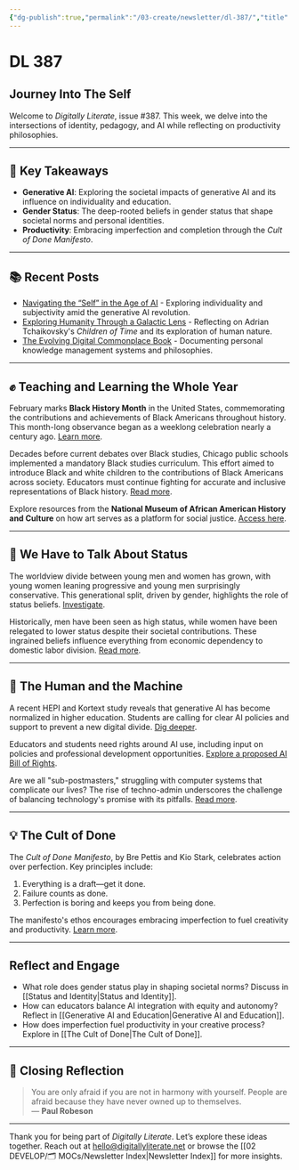```yaml
---
{"dg-publish":true,"permalink":"/03-create/newsletter/dl-387/","title":"Journey Into The Self","tags":["generative-ai","pedagogy","gender-status","self-and-identity","cult-of-done"]}
---
```



# DL 387

## Journey Into The Self

Welcome to _Digitally Literate_, issue #387. This week, we delve into the intersections of identity, pedagogy, and AI while reflecting on productivity philosophies.

---

## 🔖 Key Takeaways
- **Generative AI**: Exploring the societal impacts of generative AI and its influence on individuality and education.
- **Gender Status**: The deep-rooted beliefs in gender status that shape societal norms and personal identities.
- **Productivity**: Embracing imperfection and completion through the _Cult of Done Manifesto_.

---

## 📚 Recent Posts
- [Navigating the “Self” in the Age of AI](https://wiobyrne.com/self-in-the-age-of-ai/) - Exploring individuality and subjectivity amid the generative AI revolution.
- [Exploring Humanity Through a Galactic Lens](https://wiobyrne.com/exploring-humanity-through-a-galactic-lens/) - Reflecting on Adrian Tchaikovsky's *Children of Time* and its exploration of human nature.
- [The Evolving Digital Commonplace Book](https://wiobyrne.com/evolving-digital-commonplace-book/) - Documenting personal knowledge management systems and philosophies.

---

## ✊ Teaching and Learning the Whole Year

February marks **Black History Month** in the United States, commemorating the contributions and achievements of Black Americans throughout history. This month-long observance began as a weeklong celebration nearly a century ago. [Learn more](https://www.npr.org/2022-02-01/1075623826/why-is-february-black-history-month).

Decades before current debates over Black studies, Chicago public schools implemented a mandatory Black studies curriculum. This effort aimed to introduce Black and white children to the contributions of Black Americans across society. Educators must continue fighting for accurate and inclusive representations of Black history. [Read more](https://www.nytimes.com/2024-01-13/opinion/uncertainty-anxiety-psychology.html).

Explore resources from the **National Museum of African American History and Culture** on how art serves as a platform for social justice. [Access here](https://nmaahc.si.edu/explore/initiatives/black-history-month-2024/digital-toolkit).

---

## 🧠 We Have to Talk About Status

The worldview divide between young men and women has grown, with young women leaning progressive and young men surprisingly conservative. This generational split, driven by gender, highlights the role of status beliefs. [Investigate](https://www.ft.com/content/29fd9b5c-2f35-41bf-9d4c-994db4e12998).

Historically, men have been seen as high status, while women have been relegated to lower status despite their societal contributions. These ingrained beliefs influence everything from economic dependency to domestic labor division. [Read more](https://www.ggd.world/p/we-need-to-talk-about-status).

---

## 🤖 The Human and the Machine

A recent HEPI and Kortext study reveals that generative AI has become normalized in higher education. Students are calling for clear AI policies and support to prevent a new digital divide. [Dig deeper](https://www.universityworldnews.com/post.php?story=20240202105653757).

Educators and students need rights around AI use, including input on policies and professional development opportunities. [Explore a proposed AI Bill of Rights](https://criticalai.org/2023-07-17/a-blueprint-for-an-ai-bill-of-rights-for-education-kathryn-conrad/).

Are we all "sub-postmasters," struggling with computer systems that complicate our lives? The rise of techno-admin underscores the challenge of balancing technology's promise with its pitfalls. [Read more](https://unherd.com/2024/02/techno-admin-will-ruin-your-life/).

---

## 💡 The Cult of Done

The _Cult of Done Manifesto_, by Bre Pettis and Kio Stark, celebrates action over perfection. Key principles include:
1. Everything is a draft—get it done.
2. Failure counts as done.
3. Perfection is boring and keeps you from being done.

The manifesto's ethos encourages embracing imperfection to fuel creativity and productivity. [Learn more](https://medium.com/@bre/the-cult-of-done-manifesto-724ca1c2ff13).

---

## Reflect and Engage
- What role does gender status play in shaping societal norms? Discuss in [[Status and Identity\|Status and Identity]].
- How can educators balance AI integration with equity and autonomy? Reflect in [[Generative AI and Education\|Generative AI and Education]].
- How does imperfection fuel productivity in your creative process? Explore in [[The Cult of Done\|The Cult of Done]].

---

## 🌟 Closing Reflection

> You are only afraid if you are not in harmony with yourself. People are afraid because they have never owned up to themselves.  
> — **Paul Robeson**

---

Thank you for being part of _Digitally Literate_. Let’s explore these ideas together. Reach out at hello@digitallyliterate.net or browse the [[02 DEVELOP/🗂️ MOCs/Newsletter Index\|Newsletter Index]] for more insights.